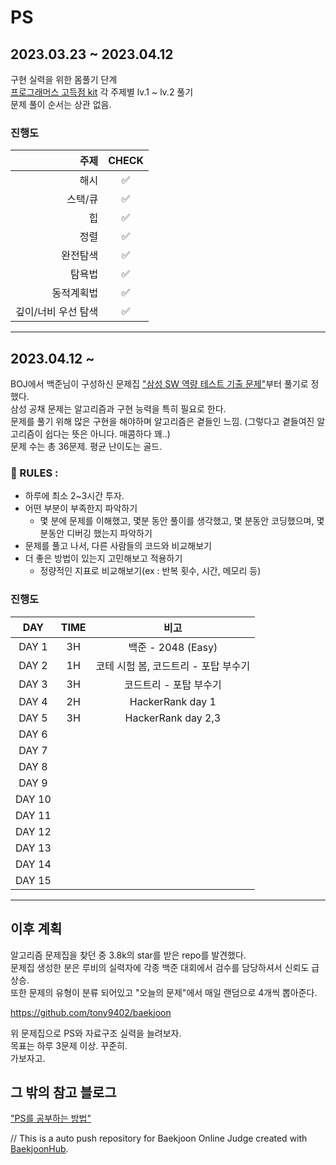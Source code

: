 # PS

## 2023.03.23 ~ 2023.04.12

구현 실력을 위한 몸풀기 단계  
[프로그래머스 고득점 kit](https://school.programmers.co.kr/learn/challenges?tab=algorithm_practice_kit) 각 주제별 lv.1 ~ lv.2 풀기  
문제 풀이 순서는 상관 없음.  

### 진행도

|       주제       | CHECK |
| ---------------:| :---: |
| 해시            | ✅ |
| 스택/큐          | ✅ |
| 힙              | ✅ |
| 정렬             | ✅ |
| 완전탐색          | ✅ |
| 탐욕법           | ✅ |
| 동적계획법        | ✅ |
| 깊이/너비 우선 탐색 | ✅ |

-------

## 2023.04.12 ~ 

BOJ에서 백준님이 구성하신 문제집 ["삼성 SW 역량 테스트 기출 문제"](https://www.acmicpc.net/workbook/view/1152)부터 풀기로 정했다.  
삼성 공채 문제는 알고리즘과 구현 능력을 특히 필요로 한다.  
문제를 풀기 위해 많은 구현을 해야하며 알고리즘은 곁들인 느낌. (그렇다고 곁들여진 알고리즘이 쉽다는 뜻은 아니다. 매콤하다 꽤..)  
문제 수는 총 36문제. 평균 난이도는 골드.

### 📌 RULES :  
* 하루에 최소 2~3시간 투자.
* 어떤 부분이 부족한지 파악하기
  - 몇 분에 문제를 이해했고, 몇분 동안 풀이를 생각했고, 몇 분동안 코딩했으며, 몇 분동안 디버깅 했는지 파악하기
* 문제를 풀고 나서, 다른 사람들의 코드와 비교해보기
* 더 좋은 방법이 있는지 고민해보고 적용하기
  - 정량적인 지표로 비교해보기(ex : 반복 횟수, 시간, 메모리 등)

### 진행도
|       DAY       |  TIME | 비고 |
| :----------------:| :---: | :---: |
| DAY 1           |  3H | 백준 - 2048 (Easy) |
| DAY 2           |  1H | 코테 시험 봄, 코드트리 - 포탑 부수기 |
| DAY 3           |  3H | 코드트리 - 포탑 부수기 |
| DAY 4           |  2H |HackerRank day 1|
| DAY 5           |  3H |HackerRank day 2,3|
| DAY 6           |     ||
| DAY 7           |     ||
| DAY 8           |     ||
| DAY 9           |     ||
| DAY 10          |     ||
| DAY 11          |     ||
| DAY 12          |     ||
| DAY 13          |     ||
| DAY 14          |     ||
| DAY 15          |     ||

***

이후 계획
----
알고리즘 문제집을 찾던 중 3.8k의 star를 받은 repo를 발견했다.  
문제집 생성한 분은 루비의 실력자에 각종 백준 대회에서 검수를 담당하셔서 신뢰도 급 상승.  
또한 문제의 유형이 분류 되어있고 "오늘의 문제"에서 매일 랜덤으로 4개씩 뽑아준다.

https://github.com/tony9402/baekjoon

위 문제집으로 PS와 자료구조 실력을 늘려보자.  
목표는 하루 3문제 이상. 꾸준히.  
가보자고.  


## 그 밖의 참고 블로그
["PS를 공부하는 방법"](https://subinium.github.io/how-to-study-problem-solving/)


// This is a auto push repository for Baekjoon Online Judge created with [BaekjoonHub](https://github.com/BaekjoonHub/BaekjoonHub).
